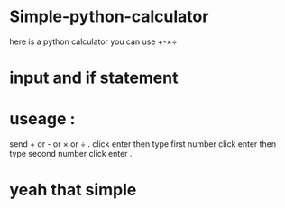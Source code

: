 # Simple-python-calculator
here is a python calculator you can use +-×÷  

# input and if statement 

# useage : 
send + or  - or × or ÷ .
click enter
then type first number 
click enter 
then type second number 
click enter . 

# yeah that simple 
